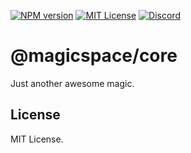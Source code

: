 [![NPM version](https://img.shields.io/npm/v/@magicspace/core?color=%23cb3837&style=flat-square)](https://www.npmjs.com/package/@magicspace/core)
[![MIT License](https://img.shields.io/badge/license-MIT-999999?style=flat-square)](./LICENSE)
[![Discord](https://img.shields.io/badge/chat-discord-5662f6?style=flat-square)](https://discord.gg/vanVrDwSkS)

# @magicspace/core

Just another awesome magic.

## License

MIT License.
